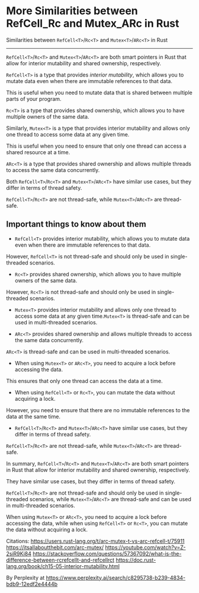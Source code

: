 # More Similarities between RefCell<T>_Rc<T> and Mutex<T>_ARc<T> in Rust

Similarities between `RefCell<T>`/`Rc<T>` and `Mutex<T>`/`ARc<T>` in Rust

___


`RefCell<T>`/`Rc<T>` and `Mutex<T>`/`ARc<T>` are both smart pointers in Rust that allow for interior mutability and shared ownership, respectively.


`RefCell<T>` is a type that provides *interior mutability*, which allows you to mutate data even when there are immutable references to that data.

This is useful when you need to mutate data that is shared between multiple parts of your program.

`Rc<T>` is a type that provides shared ownership, which allows you to have multiple owners of the same data.


Similarly, `Mutex<T>` is a type that provides interior mutability and allows only one thread to access some data at any given time.

This is useful when you need to ensure that only one thread can access a shared resource at a time.

`ARc<T>` is a type that provides shared ownership and allows multiple threads to access the same data concurrently.



Both `RefCell<T>`/`Rc<T>` and `Mutex<T>`/`ARc<T>` have similar use cases, but they differ in terms of thread safety.

`RefCell<T>`/`Rc<T>` are not thread-safe, while `Mutex<T>`/`ARc<T>` are thread-safe.



## Important things to know about them

- `RefCell<T>` provides interior mutability, which allows you to mutate data even when there are immutable references to that data.

However, `RefCell<T>` is not thread-safe and should only be used in single-threaded scenarios.


- `Rc<T>` provides shared ownership, which allows you to have multiple owners of the same data.

However, `Rc<T>` is not thread-safe and should only be used in single-threaded scenarios.


- `Mutex<T>` provides interior mutability and allows only one thread to access some data at any given time.`Mutex<T>` is thread-safe and can be used in multi-threaded scenarios.


- `ARc<T>` provides shared ownership and allows multiple threads to access the same data concurrently.

`ARc<T>` is thread-safe and can be used in multi-threaded scenarios.


- When using `Mutex<T>` or `ARc<T>`, you need to acquire a lock before accessing the data.

This ensures that only one thread can access the data at a time.


- When using `RefCell<T>` or `Rc<T>`, you can mutate the data without acquiring a lock.

However, you need to ensure that there are no immutable references to the data at the same time.


- `RefCell<T>`/`Rc<T>` and `Mutex<T>`/`ARc<T>` have similar use cases, but they differ in terms of thread safety.

`RefCell<T>`/`Rc<T>` are not thread-safe, while `Mutex<T>`/`ARc<T>` are thread-safe.



In summary, `RefCell<T>`/`Rc<T>` and `Mutex<T>`/`ARc<T>` are both smart pointers in Rust that allow for interior mutability and shared ownership, respectively.

They have similar use cases, but they differ in terms of thread safety.

`RefCell<T>`/`Rc<T>` are not thread-safe and should only be used in single-threaded scenarios, while `Mutex<T>`/`ARc<T>` are thread-safe and can be used in multi-threaded scenarios.

When using `Mutex<T>` or `ARc<T>`, you need to acquire a lock before accessing the data, while when using `RefCell<T>` or `Rc<T>`, you can mutate the data without acquiring a lock.



Citations:
 https://users.rust-lang.org/t/arc-mutex-t-vs-arc-refcell-t/75911
 https://itsallaboutthebit.com/arc-mutex/
 https://youtube.com/watch?v=Z-2siR9Ki84
 https://stackoverflow.com/questions/57367092/what-is-the-difference-between-rcrefcellt-and-refcellrct
 https://doc.rust-lang.org/book/ch15-05-interior-mutability.html


By Perplexity at https://www.perplexity.ai/search/c8295738-b239-4834-bdb9-12edf2e4444b